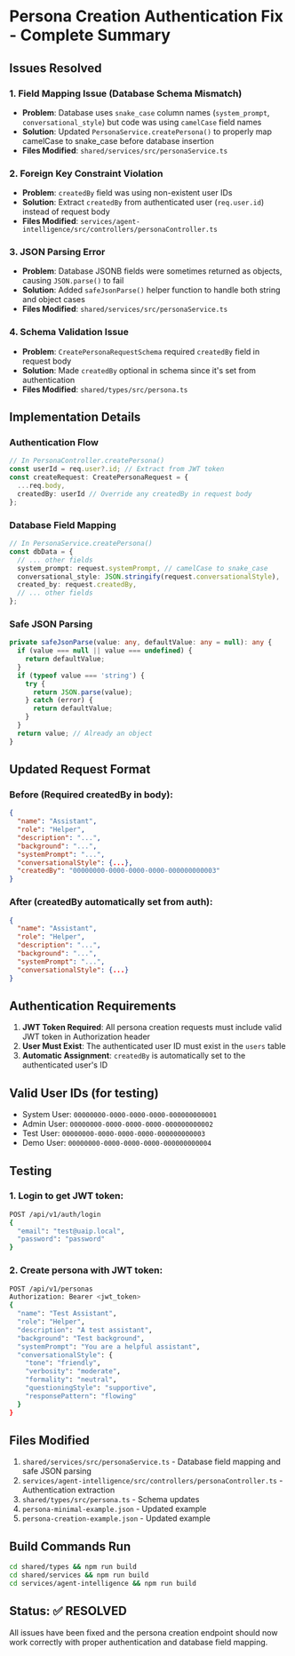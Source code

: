 # Persona Creation Authentication Fix - Complete Summary

## Issues Resolved

### 1. **Field Mapping Issue (Database Schema Mismatch)**
- **Problem**: Database uses `snake_case` column names (`system_prompt`, `conversational_style`) but code was using `camelCase` field names
- **Solution**: Updated `PersonaService.createPersona()` to properly map camelCase to snake_case before database insertion
- **Files Modified**: `shared/services/src/personaService.ts`

### 2. **Foreign Key Constraint Violation**
- **Problem**: `createdBy` field was using non-existent user IDs
- **Solution**: Extract `createdBy` from authenticated user (`req.user.id`) instead of request body
- **Files Modified**: `services/agent-intelligence/src/controllers/personaController.ts`

### 3. **JSON Parsing Error**
- **Problem**: Database JSONB fields were sometimes returned as objects, causing `JSON.parse()` to fail
- **Solution**: Added `safeJsonParse()` helper function to handle both string and object cases
- **Files Modified**: `shared/services/src/personaService.ts`

### 4. **Schema Validation Issue**
- **Problem**: `CreatePersonaRequestSchema` required `createdBy` field in request body
- **Solution**: Made `createdBy` optional in schema since it's set from authentication
- **Files Modified**: `shared/types/src/persona.ts`

## Implementation Details

### Authentication Flow
```typescript
// In PersonaController.createPersona()
const userId = req.user?.id; // Extract from JWT token
const createRequest: CreatePersonaRequest = {
  ...req.body,
  createdBy: userId // Override any createdBy in request body
};
```

### Database Field Mapping
```typescript
// In PersonaService.createPersona()
const dbData = {
  // ... other fields
  system_prompt: request.systemPrompt, // camelCase to snake_case
  conversational_style: JSON.stringify(request.conversationalStyle),
  created_by: request.createdBy,
  // ... other fields
};
```

### Safe JSON Parsing
```typescript
private safeJsonParse(value: any, defaultValue: any = null): any {
  if (value === null || value === undefined) {
    return defaultValue;
  }
  if (typeof value === 'string') {
    try {
      return JSON.parse(value);
    } catch (error) {
      return defaultValue;
    }
  }
  return value; // Already an object
}
```

## Updated Request Format

### Before (Required createdBy in body):
```json
{
  "name": "Assistant",
  "role": "Helper",
  "description": "...",
  "background": "...",
  "systemPrompt": "...",
  "conversationalStyle": {...},
  "createdBy": "00000000-0000-0000-0000-000000000003"
}
```

### After (createdBy automatically set from auth):
```json
{
  "name": "Assistant",
  "role": "Helper", 
  "description": "...",
  "background": "...",
  "systemPrompt": "...",
  "conversationalStyle": {...}
}
```

## Authentication Requirements

1. **JWT Token Required**: All persona creation requests must include valid JWT token in Authorization header
2. **User Must Exist**: The authenticated user ID must exist in the `users` table
3. **Automatic Assignment**: `createdBy` is automatically set to the authenticated user's ID

## Valid User IDs (for testing)
- System User: `00000000-0000-0000-0000-000000000001`
- Admin User: `00000000-0000-0000-0000-000000000002`
- Test User: `00000000-0000-0000-0000-000000000003`
- Demo User: `00000000-0000-0000-0000-000000000004`

## Testing

### 1. Login to get JWT token:
```bash
POST /api/v1/auth/login
{
  "email": "test@uaip.local",
  "password": "password"
}
```

### 2. Create persona with JWT token:
```bash
POST /api/v1/personas
Authorization: Bearer <jwt_token>
{
  "name": "Test Assistant",
  "role": "Helper",
  "description": "A test assistant",
  "background": "Test background",
  "systemPrompt": "You are a helpful assistant",
  "conversationalStyle": {
    "tone": "friendly",
    "verbosity": "moderate",
    "formality": "neutral",
    "questioningStyle": "supportive",
    "responsePattern": "flowing"
  }
}
```

## Files Modified

1. `shared/services/src/personaService.ts` - Database field mapping and safe JSON parsing
2. `services/agent-intelligence/src/controllers/personaController.ts` - Authentication extraction
3. `shared/types/src/persona.ts` - Schema updates
4. `persona-minimal-example.json` - Updated example
5. `persona-creation-example.json` - Updated example

## Build Commands Run

```bash
cd shared/types && npm run build
cd shared/services && npm run build  
cd services/agent-intelligence && npm run build
```

## Status: ✅ RESOLVED

All issues have been fixed and the persona creation endpoint should now work correctly with proper authentication and database field mapping. 